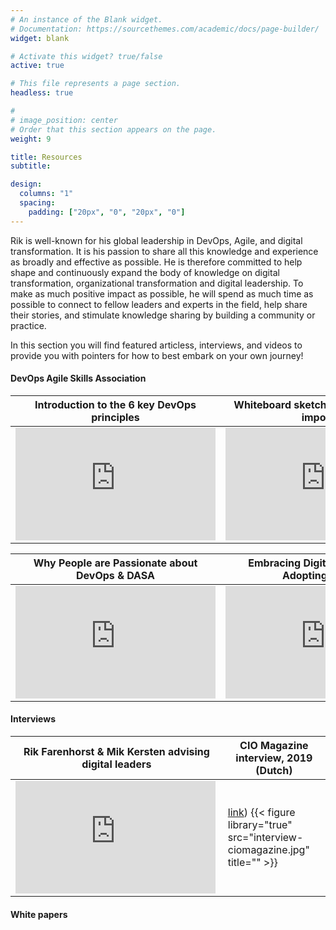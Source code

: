```yaml
---
# An instance of the Blank widget.
# Documentation: https://sourcethemes.com/academic/docs/page-builder/
widget: blank

# Activate this widget? true/false
active: true

# This file represents a page section.
headless: true

# 
# image_position: center
# Order that this section appears on the page.
weight: 9

title: Resources
subtitle:

design:
  columns: "1"
  spacing:
    padding: ["20px", "0", "20px", "0"]
---
```


Rik is well-known for his global leadership in DevOps, Agile, and digital transformation. It is his passion to share all this knowledge and experience as broadly and effective as possible. He is therefore committed to help shape and continuously expand the body of knowledge on digital transformation, organizational transformation and digital leadership. To make as much positive impact as possible, he will spend as much time as possible to connect to fellow leaders and experts in the field, help share their stories, and stimulate knowledge sharing by building a community or practice. 

In this section you will find featured articless, interviews, and videos to provide you with pointers for how to best embark on your own journey!

#### DevOps Agile Skills Association

| Introduction to the 6 key DevOps principles            | Whiteboard sketch on why DevOps is important                   |
| ------------------------------ | ------------------------------ |
| <iframe src="https://fast.wistia.net/embed/iframe/r05kuaccgj" title="The DevOps Principles that guide us support the ultimate search for flow in the delivery of IT Services Video" allow="autoplay; fullscreen" allowtransparency="true" frameborder="0" scrolling="no" class="wistia_embed" name="wistia_embed" allowfullscreen msallowfullscreen width="320" height="180"></iframe><script src="https://fast.wistia.net/assets/external/E-v1.js" async></script>         | <iframe src="https://fast.wistia.net/embed/iframe/b563bck1k6" title="Why DevOps is Important" allow="autoplay; fullscreen" allowtransparency="true" frameborder="0" scrolling="no" class="wistia_embed" name="wistia_embed" allowfullscreen msallowfullscreen width="320" height="180"></iframe><script src="https://fast.wistia.net/assets/external/E-v1.js" async></script> 

| Why People are Passionate about DevOps & DASA            | Embracing Digital Disruption by Adopting DevOps                    |
| ------------------------------ | ------------------------------ |
| <iframe src="https://fast.wistia.net/embed/iframe/07f8z2qa43" title="Why are People so Passionate about DevOps and DASA" allow="autoplay; fullscreen" allowtransparency="true" frameborder="0" scrolling="no" class="wistia_embed" name="wistia_embed" allowfullscreen msallowfullscreen width="320" height="180"></iframe><script src="https://fast.wistia.net/assets/external/E-v1.js" async></script>         | <iframe src="https://fast.wistia.net/embed/iframe/mb56aeph9d" title="Embracing Digital Disruption by Adopting DevOps Practices Video" allow="autoplay; fullscreen" allowtransparency="true" frameborder="0" scrolling="no" class="wistia_embed" name="wistia_embed" allowfullscreen msallowfullscreen width="320" height="180"></iframe><script src="https://fast.wistia.net/assets/external/E-v1.js" async></script>

#### Interviews

| Rik Farenhorst & Mik Kersten advising digital leaders            | CIO Magazine interview, 2019 (Dutch)          |
| ------------------------------ | ------------------------------ | 
| <iframe src="https://fast.wistia.net/embed/iframe/yq9g8uo61q" title="Interview Mik and Rik" allow="autoplay; fullscreen" allowtransparency="true" frameborder="0" scrolling="no" class="wistia_embed" name="wistia_embed" allowfullscreen msallowfullscreen width="320" height="180"></iframe><script src="https://fast.wistia.net/assets/external/E-v1.js" async></script>      | [link](http://www.ictmedia.nl)) {{< figure library="true" src="interview-ciomagazine.jpg" title="" >}}  |


#### White papers

